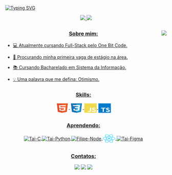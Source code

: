 [![Typing SVG](https://readme-typing-svg.herokuapp.com/?color=8A2BE2&size=35&center=true&vCenter=true&width=1000&lines=Seja+Bem+vindo+ao+meu+Git.+:%29)](https://git.io/typing-svg)


<div>  
  <div align="center"> 
  <a href="https://github.com/FilipeeOliveira">
    <img height="150em" src="https://github-readme-stats.vercel.app/api?username=FilipeeOliveira&count_private=true&include_all_commits=true&show_icons=true&theme=tokyonight&hide_border=false&show_owner=true"/>
    <img height="150em" src="https://github-readme-stats.vercel.app/api/top-langs/?username=FilipeeOliveira&theme=tokyonight&hide_border=false&&layout=compact"/>
</div>
    
 ##
    
</div>
<div>
  <img align="right" height="600em" src=https://raw.githubusercontent.com/gist/FilipeeOliveira/9c671cfba552b8a78f8c3fb21401f0ca/raw/c4bd04ef73bd8dead57cdc674a0562c2bd04cb0d/githubcard.svg>
</div>
<div align="left">
  <h3 align="center">Sobre mim:</h3>
    
  - 💻 Atualmente cursando Full-Stack pelo One Bit Code.<br>
    
  - 🏢 Procurando minha primeira vaga de estágio na área.<br>
    
  - 📚 Cursando Bacharelado em Sistema da Informação.<br>
    
  - 💡 Uma palavra que me defina: Otimismo.
    
  </p>

</div>

 ##
  <div align="center"> 
<div style="display: inline_block">
  <h3>Skills:</h3>
  <img align="center" alt="Filipe-HTML" height="30" width="40" src="https://raw.githubusercontent.com/devicons/devicon/master/icons/html5/html5-original.svg">
  <img align="center" alt="Filipe-CSS" height="30" width="40" src="https://raw.githubusercontent.com/devicons/devicon/master/icons/css3/css3-original.svg">
  <img align="center" alt="Filipe-Js" height="30" width="40" src="https://raw.githubusercontent.com/devicons/devicon/master/icons/javascript/javascript-plain.svg">
  <img align="center" alt="Filipe-Ts" height="30" width="40" src="https://raw.githubusercontent.com/devicons/devicon/master/icons/typescript/typescript-plain.svg">

   ##

 <div style="display: inline_block">
  <h3>Aprendendo:</h3>
  <img align="center" alt="Tai-C" height="30" width="40" src="https://cdn.jsdelivr.net/gh/devicons/devicon/icons/c/c-line.svg">
  <img align="center" alt="Tai-Python" height="30" width="40" src="https://cdn.jsdelivr.net/gh/devicons/devicon/icons/python/python-original.svg">
  <img align="center" alt="Filipe-Node" height="30" width="40" src="https://cdn.jsdelivr.net/gh/devicons/devicon/icons/nodejs/nodejs-plain.svg">
  <img align="center" alt="Filipe-React" height="30" width="40" src="https://raw.githubusercontent.com/devicons/devicon/master/icons/react/react-original.svg">
  <img align="center" alt="Tai-Figma" height="30" width="40" src="https://cdn.jsdelivr.net/gh/devicons/devicon/icons/figma/figma-original.svg">

   ##
   
<div align="center"> 
  <h3>Contatos:</h3>
  <a href="https://instagram.com/rafaballerini" target="_blank"><img src="https://img.shields.io/badge/-Instagram-%23E4405F?style=for-the-badge&logo=instagram&logoColor=white" target="_blank"></a>
  <a href = "filipe.jx.10@gmail.com"><img src="https://img.shields.io/badge/-Gmail-%23333?style=for-the-badge&logo=gmail&logoColor=white" target="_blank"></a>
  <a href="https://www.linkedin.com/in/filipe-oliveira-878639184" target="_blank"><img src="https://img.shields.io/badge/-LinkedIn-%230077B5?style=for-the-badge&logo=linkedin&logoColor=white" target="_blank"></a>
